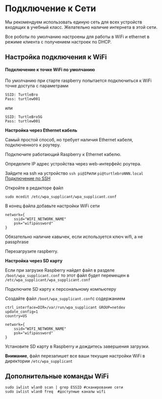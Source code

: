 # Подключение к Сети

Мы рекомендуем использовать единую сеть для всех устройств входящих в учебный класс. Желательно наличие интернета в этой сети.

Все роботы по умолчанию настроены для работы в WiFi и ethernet в режиме клиента с получением настроек по DHCP.

## Настройка подключения к WiFi

#### Подключение к точке WiFi по умолчанию

По умолчанию при старте raspberry попытается подключиться к WiFi точке доступа с параметрами

```text
SSID: TurtleBro
Pass: turtlew001
```

или

```text
SSID: TurtleBro5G
Pass: turtlew001
```



**Настройка через Ethernet кабель**

Самый простой способ, но требует наличия Ethernet кабеля, подключенного к роутеру.

Подключите работающий Raspberry к Ethernet кабелю.

Определите IP адрес устройства через web-интерфейс роутера.

Зайдите на ssh на устройство `ssh pi@IP`или `pi@turtlebroNNN.local`[ Подключение по SSH](ssh.md)

Откройте в редакторе файл

```text
sudo mcedit /etc/wpa_supplicant/wpa_supplicant.conf
```

В конец файла добавьте настройки WiFi сети

```text
network={
    ssid="WIFI_NETWORK_NAME"
    psk="wifipassword"
}
```

Обязательно наличие кавычек, если используется ключ wifi, а не passphrase

Перезагрузите raspberry.

**Настройка через SD карту**

Если при загрузке Raspberry найдет файл в разделе `/boot/wpa_supplicant.conf` то этот файл будет перемещен в `/etc/wpa_supplicant/wpa_supplicant.conf` 

Подключите SD карту к персональному компьютеру

Создайте файл `/boot/wpa_supplicant.conf`с содержанием

```text
ctrl_interface=DIR=/var/run/wpa_supplicant GROUP=netdev
update_config=1
country=US

network={
    ssid="WIFI_NETWORK_NAME"
    psk="wifipassword"
}
```

Установите SD карту в Raspberry и дождитесь завершения загрузки.

**Внимание**, файл перезапишет все ваши текущие настройки WiFi в директории `/etc/wpa_supplicant`

## Дополнительные команды WiFi

```text
sudo iwlist wlan0 scan | grep ESSID #сканирование сети
sudo iwlist wlan0 freq  #доступные каналы wifi
```

